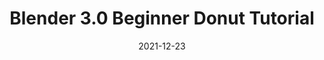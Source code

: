 ---
title: 'Blender 3.0 Beginner Donut Tutorial'
link: https://www.youtube.com/playlist?list=PLjEaoINr3zgFX8ZsChQVQsuDSjEqdWMAD
description: Learn the basics of Blender while making your very own donut! You'll learn the UI, modelling, sculpting, texturing, shading, geometry nodes, lighting, rendering, compositing and compiling a final animation.
content-type: video
tags: [blender, animation, 3D]
date: 2021-12-23
---